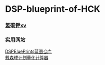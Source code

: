 # DSP-blueprint-of-HCK

### <a href="https://space.bilibili.com/397260674">氢碳钾xv</a><br />

### 实用网站
<a href="https://github.com/DSPBluePrints">DSPBluePrints蓝图仓库</a><br />
<a href="https://dsp-calc.pro/">戴森球计划量化计算器</a><br />

